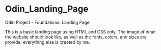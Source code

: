 # Odin_Landing_Page
Odin Project - Foundations: Landing Page

This is a basic landing page using HTML and CSS only. The image of what the website should look like, as well as the fonts, colors, and sizes are provide; everything else is created by me.
